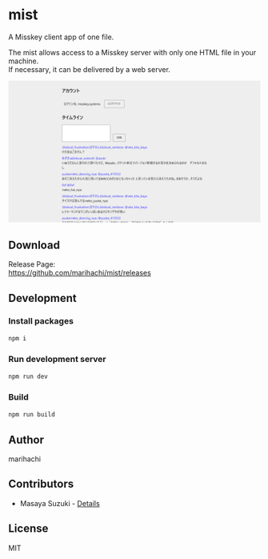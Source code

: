 # mist
A Misskey client app of one file.

The mist allows access to a Misskey server with only one HTML file in your machine.  
If necessary, it can be delivered by a web server.

![capture](https://raw.githubusercontent.com/marihachi/mist/0b4f4ed0129bf4d2d5e627a1433b7b5fe4de212f/capture.png)

## Download
Release Page:  
https://github.com/marihachi/mist/releases

## Development
### Install packages
```sh
npm i
```

### Run development server

```sh
npm run dev
```

### Build
```sh
npm run build
```

## Author
marihachi

## Contributors
- Masaya Suzuki - [Details](https://github.com/marihachi/mist/issues?q=author%3Amassongit)

## License
MIT
